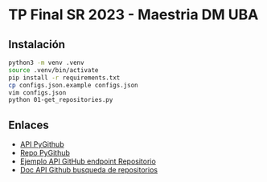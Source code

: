# TP Final SR 2023 - Maestria DM UBA

## Instalación

```bash
python3 -m venv .venv
source .venv/bin/activate
pip install -r requirements.txt
cp configs.json.example configs.json
vim configs.json
python 01-get_repositories.py
```

## Enlaces

- [API PyGithub](https://pygithub.readthedocs.io/en/stable/apis.html)
- [Repo PyGithub](https://github.com/PyGithub/PyGithub)
- [Ejemplo API GitHub endpoint Repositorio](https://docs.github.com/en/free-pro-team@latest/rest/repos/repos?apiVersion=2022-11-28#get-a-repository)
- [Doc API Github busqueda de repositorios](https://docs.github.com/en/search-github/searching-on-github/searching-for-repositories)
